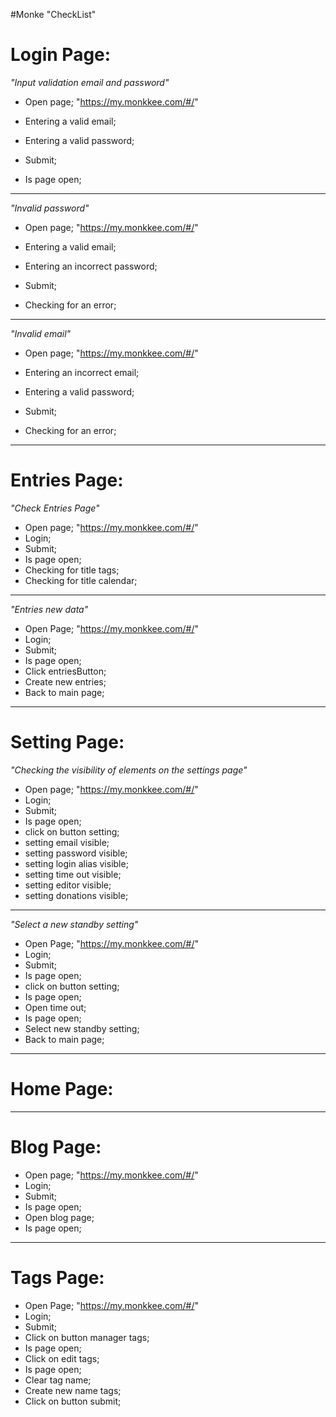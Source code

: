 #Monke "CheckList"
# Login Page:
*"Input validation email and password"*
- Open page;
 "https://my.monkkee.com/#/"

- Entering a valid email;
- Entering a valid password;
- Submit;
- Is page open;
---
*"Invalid password"*
- Open page;
  "https://my.monkkee.com/#/"

- Entering a valid email;
- Entering an incorrect password;
- Submit;
- Checking for an error;
---
*"Invalid email"*
- Open page;
  "https://my.monkkee.com/#/"

- Entering an incorrect email;
- Entering a valid password;
- Submit;
- Checking for an error;
- ---
# Entries Page:
*"Check Entries Page"*
- Open page;
  "https://my.monkkee.com/#/"
- Login;
- Submit;
- Is page open;
- Checking for title tags;
- Checking for title calendar;
---
*"Entries new data"*
- Open Page;
  "https://my.monkkee.com/#/"
- Login;
- Submit;
- Is page open;
- Click entriesButton;
- Create new entries;
- Back to main page;
- ---
# Setting Page:
*"Сhecking the visibility of elements on the settings page"*
- Open page;
  "https://my.monkkee.com/#/"
- Login;
- Submit;
- Is page open;
- click on button setting;
- setting email visible;
- setting password visible;
- setting login alias visible;
- setting time out visible;
- setting editor visible;
- setting donations visible;
---
*"Select a new standby setting"*
- Open Page;
 "https://my.monkkee.com/#/"
- Login;
- Submit;
- Is page open;
- click on button setting;
- Is page open;
- Open time out;
- Is page open;
- Select new standby setting;
- Back to main page;
---
# Home Page:
---
# Blog Page:
- Open page;
  "https://my.monkkee.com/#/"
- Login;
- Submit;
- Is page open;
- Open blog page;
- Is page open;
- ---
# Tags Page:
- Open Page;
"https://my.monkkee.com/#/"
- Login;
- Submit;
- Click on button manager tags;
- Is page open;
- Click on edit tags;
- Is page open;
- Clear tag name;
- Create new name tags;
- Click on button submit;
